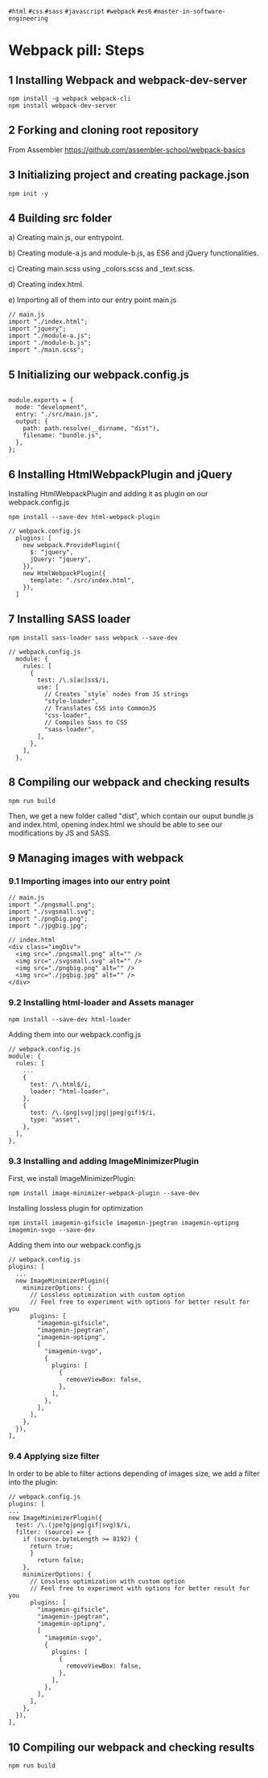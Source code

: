 `#html` `#css` `#sass` `#javascript` `#webpack` `#es6` `#master-in-software-engineering`

# Webpack pill: Steps

## 1 Installing Webpack and webpack-dev-server

```
npm install -g webpack webpack-cli
npm install webpack-dev-server
```

## 2 Forking and cloning root repository

From Assembler https://github.com/assembler-school/webpack-basics

## 3 Initializing project and creating package.json

```
npm init -y
```

## 4 Building src folder

a) Creating main.js, our entrypoint.

b) Creating module-a.js and module-b.js, as ES6 and jQuery functionalities.

c) Creating main.scss using \_colors.scss and \_text.scss.

d) Creating index.html.

e) Importing all of them into our entry point main.js

```
// main.js
import "./index.html";
import "jquery";
import "./module-a.js";
import "./module-b.js";
import "./main.scss";
```

## 5 Initializing our webpack.config.js

```

module.exports = {
  mode: "development",
  entry: "./src/main.js",
  output: {
    path: path.resolve(__dirname, "dist"),
    filename: "bundle.js",
  },
};
```

## 6 Installing HtmlWebpackPlugin and jQuery

Installing HtmlWebpackPlugin and adding it as plugin on our webpack.config.js

```
npm install --save-dev html-webpack-plugin
```

```
// webpack.config.js
  plugins: [
    new webpack.ProvidePlugin({
      $: "jquery",
      jQuery: "jquery",
    }),
    new HtmlWebpackPlugin({
      template: "./src/index.html",
    }),
  ]
```

## 7 Installing SASS loader

```
npm install sass-loader sass webpack --save-dev
```

```
// webpack.config.js
  module: {
    rules: [
      {
        test: /\.s[ac]ss$/i,
        use: [
          // Creates `style` nodes from JS strings
          "style-loader",
          // Translates CSS into CommonJS
          "css-loader",
          // Compiles Sass to CSS
          "sass-loader",
        ],
      },
    ],
  },
```

## 8 Compiling our webpack and checking results

```
npm run build
```

Then, we get a new folder called "dist", which contain our ouput bundle.js and index.html, opening index.html we should be able to see our modifications by JS and SASS.

## 9 Managing images with webpack

### 9.1 Importing images into our entry point

```
// main.js
import "./pngsmall.png";
import "./svgsmall.svg";
import "./pngbig.png";
import "./jpgbig.jpg";
```

```
// index.html
<div class="imgDiv">
  <img src="./pngsmall.png" alt="" />
  <img src="./svgsmall.svg" alt="" />
  <img src="./pngbig.png" alt="" />
  <img src="./jpgbig.jpg" alt="" />
</div>
```

### 9.2 Installing html-loader and Assets manager

```
npm install --save-dev html-loader
```

Adding them into our webpack.config.js

```
// webpack.config.js
module: {
  rules: [
    ...
    {
      test: /\.html$/i,
      loader: "html-loader",
    },
    {
      test: /\.(png|svg|jpg|jpeg|gif)$/i,
      type: "asset",
    },
  ],
},
```

### 9.3 Installing and adding ImageMinimizerPlugin

First, we install ImageMinimizerPlugin:

```
npm install image-minimizer-webpack-plugin --save-dev
```

Installing lossless plugin for optimization

```
npm install imagemin-gifsicle imagemin-jpegtran imagemin-optipng imagemin-svgo --save-dev
```

Adding them into our webpack.config.js

```
// webpack.config.js
plugins: [
  ...
  new ImageMinimizerPlugin({
    minimizerOptions: {
      // Lossless optimization with custom option
      // Feel free to experiment with options for better result for you
      plugins: [
        "imagemin-gifsicle",
        "imagemin-jpegtran",
        "imagemin-optipng",
        [
          "imagemin-svgo",
          {
            plugins: [
              {
                removeViewBox: false,
              },
            ],
          },
        ],
      ],
    },
  }),
],
```

### 9.4 Applying size filter

In order to be able to filter actions depending of images size, we add a filter into the plugin:

```
// webpack.config.js
plugins: [
...
new ImageMinimizerPlugin({
  test: /\.(jpe?g|png|gif|svg)$/i,
  filter: (source) => {
    if (source.byteLength >= 8192) {
      return true;
      }
        return false;
    },
    minimizerOptions: {
      // Lossless optimization with custom option
      // Feel free to experiment with options for better result for you
      plugins: [
        "imagemin-gifsicle",
        "imagemin-jpegtran",
        "imagemin-optipng",
        [
          "imagemin-svgo",
          {
            plugins: [
              {
                removeViewBox: false,
              },
            ],
          },
        ],
      ],
    },
  }),
],

```

## 10 Compiling our webpack and checking results

```
npm run build
```

